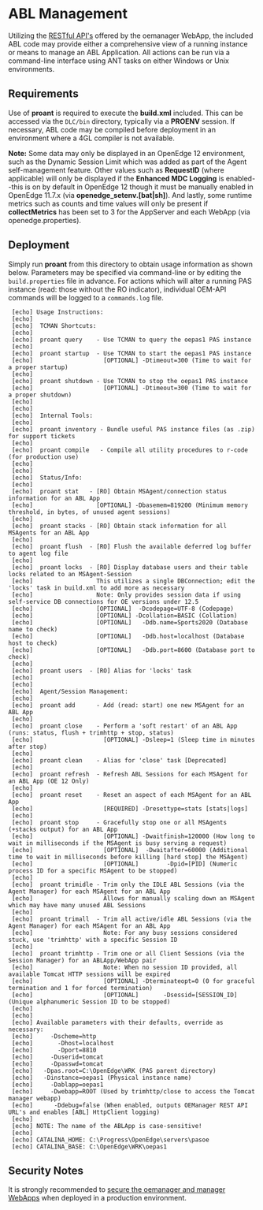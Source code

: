 # ABL Management #

Utilizing the [RESTful API's](https://docs.progress.com/bundle/pas-for-openedge-reference/page/REST-API-Reference-for-oemanager.war.html) offered by the oemanager WebApp, the included ABL code may provide either a comprehensive view of a running instance or means to manage an ABL Application. All actions can be run via a command-line interface using ANT tasks on either Windows or Unix environments.

## Requirements ##

Use of **proant** is required to execute the **build.xml** included. This can be accessed via the `DLC/bin` directory, typically via a **PROENV** session. If necessary, ABL code may be compiled before deployment in an environment where a 4GL compiler is not available.

**Note:** Some data may only be displayed in an OpenEdge 12 environment, such as the Dynamic Session Limit which was added as part of the Agent self-management feature. Other values such as **RequestID** (where applicable) will only be displayed if the **Enhanced MDC Logging** is enabled--this is on by default in OpenEdge 12 though it must be manually enabled in OpenEdge 11.7.x (via **openedge_setenv.[bat|sh]**). And lastly, some runtime metrics such as counts and time values will only be present if **collectMetrics** has been set to 3 for the AppServer and each WebApp (via openedge.properties).

## Deployment ##

Simply run **proant** from this directory to obtain usage information as shown below. Parameters may be specified via command-line or by editing the `build.properties` file in advance. For actions which will alter a running PAS instance (read: those without the RO indicator), individual OEM-API commands will be logged to a `commands.log` file.

     [echo] Usage Instructions:
     [echo]
     [echo]  TCMAN Shortcuts:
     [echo]
     [echo]  proant query    - Use TCMAN to query the oepas1 PAS instance
     [echo]
     [echo]  proant startup  - Use TCMAN to start the oepas1 PAS instance
     [echo]                    [OPTIONAL] -Dtimeout=300 (Time to wait for a proper startup)
     [echo]
     [echo]  proant shutdown - Use TCMAN to stop the oepas1 PAS instance
     [echo]                    [OPTIONAL] -Dtimeout=300 (Time to wait for a proper shutdown)
     [echo]
     [echo]
     [echo]  Internal Tools:
     [echo]
     [echo]  proant inventory - Bundle useful PAS instance files (as .zip) for support tickets
     [echo]
     [echo]  proant compile   - Compile all utility procedures to r-code (for production use)
     [echo]
     [echo]
     [echo]  Status/Info:
     [echo]
     [echo]  proant stat   - [RO] Obtain MSAgent/connection status information for an ABL App
     [echo]                  [OPTIONAL] -Dbasemem=819200 (Minimum memory threshold, in bytes, of unused agent sessions)
     [echo]
     [echo]  proant stacks - [RO] Obtain stack information for all MSAgents for an ABL App
     [echo]
     [echo]  proant flush  - [RO] Flush the available deferred log buffer to agent log file
     [echo]
     [echo]  proant locks  - [RO] Display database users and their table locks related to an MSAgent-Session
     [echo]                  This utilizes a single DBConnection; edit the 'locks' task in build.xml to add more as necessary
     [echo]                  Note: Only provides session data if using self-service DB connections for OE versions under 12.5
     [echo]                  [OPTIONAL]  -Dcodepage=UTF-8 (Codepage)
     [echo]                  [OPTIONAL] -Dcollation=BASIC (Collation)
     [echo]                  [OPTIONAL]   -Ddb.name=Sports2020 (Database name to check)
     [echo]                  [OPTIONAL]   -Ddb.host=localhost (Database host to check)
     [echo]                  [OPTIONAL]   -Ddb.port=8600 (Database port to check)
     [echo]
     [echo]  proant users  - [RO] Alias for 'locks' task
     [echo]
     [echo]
     [echo]  Agent/Session Management:
     [echo]
     [echo]  proant add      - Add (read: start) one new MSAgent for an ABL App
     [echo]
     [echo]  proant close    - Perform a 'soft restart' of an ABL App (runs: status, flush + trimhttp + stop, status)
     [echo]                    [OPTIONAL] -Dsleep=1 (Sleep time in minutes after stop)
     [echo]
     [echo]  proant clean    - Alias for 'close' task [Deprecated]
     [echo]
     [echo]  proant refresh  - Refresh ABL Sessions for each MSAgent for an ABL App (OE 12 Only)
     [echo]
     [echo]  proant reset    - Reset an aspect of each MSAgent for an ABL App
     [echo]                    [REQUIRED] -Dresettype=stats [stats|logs]
     [echo]
     [echo]  proant stop     - Gracefully stop one or all MSAgents (+stacks output) for an ABL App
     [echo]                    [OPTIONAL] -Dwaitfinish=120000 (How long to wait in milliseconds if the MSAgent is busy serving a request)
     [echo]                    [OPTIONAL]  -Dwaitafter=60000 (Additional time to wait in milliseconds before killing [hard stop] the MSAgent)
     [echo]                    [OPTIONAL]        -Dpid=[PID] (Numeric process ID for a specific MSAgent to be stopped)
     [echo]
     [echo]  proant trimidle - Trim only the IDLE ABL Sessions (via the Agent Manager) for each MSAgent for an ABL App
     [echo]                    Allows for manually scaling down an MSAgent which may have many unused ABL Sessions
     [echo]
     [echo]  proant trimall  - Trim all active/idle ABL Sessions (via the Agent Manager) for each MSAgent for an ABL App
     [echo]                    Note: For any busy sessions considered stuck, use 'trimhttp' with a specific Session ID
     [echo]
     [echo]  proant trimhttp - Trim one or all Client Sessions (via the Session Manager) for an ABLApp/WebApp pair
     [echo]                    Note: When no session ID provided, all available Tomcat HTTP sessions will be expired
     [echo]                    [OPTIONAL] -Dterminateopt=0 (0 for graceful termination and 1 for forced termination)
     [echo]                    [OPTIONAL]       -Dsessid=[SESSION_ID] (Unique alphanumeric Session ID to be stopped)
     [echo]
     [echo]
     [echo] Available parameters with their defaults, override as necessary:
     [echo]     -Dscheme=http
     [echo]       -Dhost=localhost
     [echo]       -Dport=8810
     [echo]     -Duserid=tomcat
     [echo]     -Dpasswd=tomcat
     [echo]   -Dpas.root=C:\OpenEdge\WRK (PAS parent directory)
     [echo]   -Dinstance=oepas1 (Physical instance name)
     [echo]     -Dablapp=oepas1
     [echo]     -Dwebapp=ROOT (Used by trimhttp/close to access the Tomcat manager webapp)
     [echo]      -Ddebug=false (When enabled, outputs OEManager REST API URL's and enables [ABL] HttpClient logging)
     [echo]
     [echo] NOTE: The name of the ABLApp is case-sensitive!
     [echo]
     [echo] CATALINA_HOME: C:\Progress\OpenEdge\servers\pasoe
     [echo] CATALINA_BASE: C:\OpenEdge\WRK\oepas1

## Security Notes ##

It is strongly recommended to [secure the oemanager and manager WebApps](https://docs.progress.com/bundle/openedge-security-and-auditing/page/Secure-the-Tomcat-Manager-and-OpenEdge-Manager-web-applications.html) when deployed in a production environment.